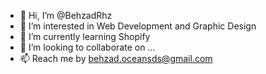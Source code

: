 - 👋 Hi, I’m @BehzadRhz
- 👀 I’m interested in Web Development and Graphic Design
- 🌱 I’m currently learning Shopify
- 💞️ I’m looking to collaborate on ...
- 📫 Reach me by behzad.oceansds@gmail.com

<!---
BehzadRhz/BehzadRhz is a ✨ special ✨ repository because its `README.md` (this file) appears on your GitHub profile.
You can click the Preview link to take a look at your changes.
--->
